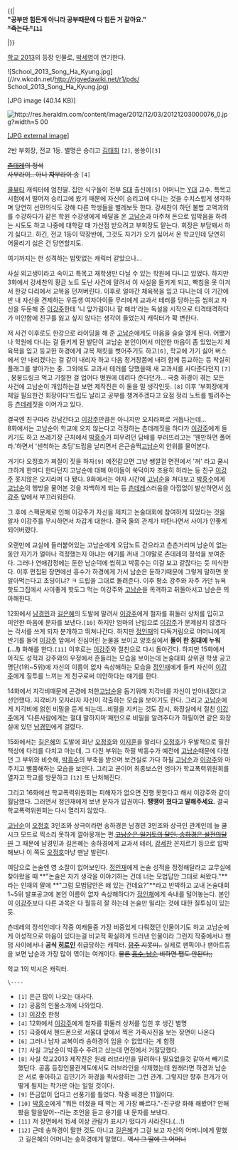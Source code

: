 {{|  
**"공부만 힘든게 아니라 공부때문에 다 힘든 거 같아요."**  
**<del>"죽는다."`[1]`</del>**

|}}

[학교 2013](%ED%95%99%EA%B5%90%202013.md)의 등장 인물로,
[박세영](%EB%B0%95%EC%84%B8%EC%98%81.md)이 연기한다.

![School_2013_Song_Ha_Kyung.jpg](//rv.wkcdn.net/http://rigvedawiki.net/r1/pds/
School_2013_Song_Ha_Kyung.jpg)

[JPG image (40.14 KB)]

  

![http://res.heraldm.com/content/image/2012/12/03/20121203000076_0.jpg?width=5
00](http://res.heraldm.com/content/image/2012/12/03/20121203000076_0.jpg)

[[JPG external
image]](http://res.heraldm.com/content/image/2012/12/03/20121203000076_0.jpg)

  
2반 부회장, 전교 1등. 별명은 승리고 [김태희](%EA%B9%80%ED%83%9C%ED%9D%AC.md) `[2]`,
쏭쏭이`[3]`

<del>[츤데레](%EC%B8%A4%EB%8D%B0%EB%A0%88.md)의 정석</del>  
<del>사무라이.. 아니 **자**무라이 송</del> `[4]`

[쿨뷰티](%EC%BF%A8%EB%B7%B0%ED%8B%B0.md) 캐릭터에 엄친딸. 집안 식구들이 전부
[S대](%EC%84%9C%EC%9A%B8%EB%8C%80%ED%95%99%EA%B5%90.md) 출신에`[5]` 어머니는
[Y대](%EC%97%B0%EC%84%B8%EB%8C%80%ED%95%99%EA%B5%90.md) 교수. 특목고 시험에서 떨어져
승리고에 왔기 때문에 자신이 승리고에 다니는 것을 수치스럽게 생각하며 당연히 선민의식도 강해 다른 학생들을 벌레보듯 한다. 강세찬이 하던
불법 고액과외를 수강하다가 같은 학원 수강생에게 배달을 온 [고남순](%EA%B3%A0%EB%82%A8%EC%88%9C.md)과 마주쳐
돈으로 입막음을 하려는 시도도 하고 나중에 대학갈 때 가산점 받으려고 부회장도 맡는다. 회장은 부담돼서 하기 싫다고. 하긴, 전교 1등이
막장반에, 그것도 자기가 오기 싫어서 온 학교인데 당연히 어울리기 싫은 건 당연할지도.

여기까지는 한 성격하는 밥맛없는 캐릭터 같았으나...

사실 외고생이라고 속이고 특목고 재학생만 다닐 수 있는 학원에 다니고 있었다. 하지만 3화에서 강세찬의 황금 노트 도난 사건에 말려서 이
사실을 들키게 되고, 빡침을 못 이겨서 한강 다리에서 교복을 던져버린다. 이후로 얼마간 체육복을 입고 다니는데 이 기간에 반 내 자신을
견제하는 우등생 여자아이들 무리에게 교과서 테러를 당하는등 씹히고 자신을 두둔해 준
[이강주](%EC%9D%B4%EA%B0%95%EC%A3%BC.md)한테 '니 앞가림이나 잘 해라'라는 독설을 시작으로 티격태격하다가
미안함에 친구를 잃고 싶지 않다는 생각이 들었는지 캐릭터가 확 변한다.

저 사건 이후로도 한강으로 라이딩을 해 준 [고남순](%EA%B3%A0%EB%82%A8%EC%88%9C.md)에게도 마음을 슬슬 열게
된다. 어쨌거나 학원에 다니는 걸 들키게 된 발단이 고남순 본인이어서 미안한 마음이 좀 있었는지 체육복을 입고 등교한 하경에게 교복 재킷을
벗어주기도 하고`[6]`, 학교에 가기 싫어 버스에서 안 내리겠다는 걸 같이 내리자 하고 다음 정거장쯤에 내려 함께 등교하는 등 착실히
플래그를 쌓아가는 중. 그외에도 교과서 테러를 당했을때 새 교과서를 사다준다던지 `[7]` , 붕붕드링크 먹고 기절한 걸 업어다 병원에
데려다 준다던가... 극중 하경이 겪는 모든 사건에 고남순이 개입하는걸 보면 제작진은 이 둘을 밀 생각인듯. `[8]` 이후 '부회장에게
제일 필요한건 회장이다'드립도 날리고 공부를 챙겨주겠다고 요점 정리 노트를 빌려주는 등
[츤데레](%EC%B8%A4%EB%8D%B0%EB%A0%88.md)짓을 이어가고 있다.

결국엔 친구따라 강남간다고 [이강주](%EC%9D%B4%EA%B0%95%EC%A3%BC.md)만큼은 아니지만 오지라퍼로 거듭나는데...  
8화에서는 고남순이 학교에 오지 않는다고 걱정하는 츤데레짓을 하다가
[이강주](%EC%9D%B4%EA%B0%95%EC%A3%BC.md)에게 들키기도 하고 쓰레기장 근처에서
[박흥수](%EB%B0%95%ED%9D%A5%EC%88%98.md)가 피우려던 담배를 부러뜨리고는 '웬만하면 풀어라.'하면서 '센척하는
초딩'드립을 날리면서 은근슬쩍[고남순](%EA%B3%A0%EB%82%A8%EC%88%9C.md)의 안위를 물어본다.

거기다 오정호가 찌질이 짓을 하자`[9]` 예전같으면 그냥 쌩깔걸 면전에서 '꺼' 라고 쿨시크하게 한마디 한다던지 고남순에 대해 아이들이
쑥덕이자 조용히 하라는 등 친구 [이강주](%EC%9D%B4%EA%B0%95%EC%A3%BC.md) 못지않은 오지라퍼 다 됐다.
9화에서는 야자 시간에 [고남순](%EA%B3%A0%EB%82%A8%EC%88%9C.md)을 쳐다보고
[박흥수](%EB%B0%95%ED%9D%A5%EC%88%98.md)에게
[고남순](%EA%B3%A0%EB%82%A8%EC%88%9C.md)의 행방을 물어본 것을 자백하게 되는 등
[츤데레](%EC%B8%A4%EB%8D%B0%EB%A0%88.md)스러움을 아낌없이 발산하면서
[이강주](%EC%9D%B4%EA%B0%95%EC%A3%BC.md) 앞에서 부끄러워한다.

그 후에 스펙문제로 인해 이강주가 자신을 제치고 논술대회에 참여하게 되었다는 것을 알자 이강주를 무시하면서 차갑게 대한다. 결국 둘의 관계가
파탄나면서 사이가 안좋게 되어버렸다.

오랜만에 교실에 들러붙어있는 고남순에게 오답노트 걷으라고 츤츤거리며 남순이 없는동안 자기가 얼마나 걱정했는지 아냐는 얘기를 꺼내 그야말로
츤데레의 정석을 보여준다. 그러나 연애감정에는 둔한 남순덕에 씹히고 박흥수는 이걸 보고 같잖다는 듯 피식한다. 이후 편집된 장면에선 흥수가
하경에게 가서 남순은 둔하기때문에 그렇게 말하면 못 알아먹는다고 초딩이냐? ㅋ 드립을 그대로 돌려준다. 이후 평소 강주와 자주 가던
뉴욕핫도그집에서 사이좋게 핫도그 먹는 이강주와 [고남순](%EA%B3%A0%EB%82%A8%EC%88%9C.md)을 목격하고 뒤돌아서고
남순은 의아해한다.

12화에서 [남경민](%EB%82%A8%EA%B2%BD%EB%AF%BC.md)과
[길은혜](%EA%B8%B8%EC%9D%80%ED%98%9C.md)의 도발에 말려서
[이강주](%EC%9D%B4%EA%B0%95%EC%A3%BC.md)에게 철자를 휘둘러 상처를 입히고 미안한 마음에 문자를
보낸다.`[10]` 하지만 엄마의 난입으로 [이강주](%EC%9D%B4%EA%B0%95%EC%A3%BC.md)가 문제삼지 않겠다는
각서를 쓰게 되자 분개하고 뛰쳐나간다. 하지만 [정인재](%EC%A0%95%EC%9D%B8%EC%9E%AC.md)의 다독거림으로
어머니에게 반기를 들어 [이강주](%EC%9D%B4%EA%B0%95%EC%A3%BC.md) 앞에서 진심어린 눈물을 보이고 양호실에서
**둘이 한 침대에 누워(...!)** 화해를 한다.`[11]` 이후로는
[이강주](%EC%9D%B4%EA%B0%95%EC%A3%BC.md)와 절친으로 다시 돌아간다. 하지만 15화에서 아직도 성적과 강주와의
우정에서 흔들리는 모습을 보이는데 논술대회 상위권 학생 공고 명단(1위~5위)에 자신의 이름이 없자 속상해하는 모습을
[정인재](%EC%A0%95%EC%9D%B8%EC%9E%AC.md)에게 들켜 자신이
[이강주](%EC%9D%B4%EA%B0%95%EC%A3%BC.md)에게 질투를 느끼는 게 친구로써 미안하다는 얘기를 한다.

14화에서 지각비때문에 곤경에 처한[고남순](%EA%B3%A0%EB%82%A8%EC%88%9C.md)을 돕기위해 지각비를 자신이
받아내겠다고 선언했다. 지각비가 모자라자 자신이 각출하는 모습을 보이기도 한다. 그리고
[고남순](%EA%B3%A0%EB%82%A8%EC%88%9C.md)에게 지각비에 얽힌 비밀을 듣게 되는데...비밀을 지키는 것도 잠시,
화장실에서 절친 [이강주](%EC%9D%B4%EA%B0%95%EC%A3%BC.md)에게 '다른사람에게는 절대 말하지마'패턴으로 비밀을
알려주다가 하필이면 같은 화장실에 있던 [남경민](%EB%82%A8%EA%B2%BD%EB%AF%BC.md)에게 걸렸다.

15화에서는 [길은혜](%EA%B8%B8%EC%9D%80%ED%98%9C.md)의 도발에 화난
[오정호](%EC%98%A4%EC%A0%95%ED%98%B8.md)와
[이지훈](%EC%9D%B4%EC%A7%80%ED%9B%88.md)을 말리다
[오정호](%EC%98%A4%EC%A0%95%ED%98%B8.md)가 우발적으로 밀친 책상에 다리를 다치고 마는데, 그 다친 부위는
하필 박흥수가 예전에 [고남순](%EA%B3%A0%EB%82%A8%EC%88%9C.md)때문에 다쳤던 그 부위와 비슷해,
[박흥수](%EB%B0%95%ED%9D%A5%EC%88%98.md)의 부축을 받으며 보건실로 가다 하필
[고남순](%EA%B3%A0%EB%82%A8%EC%88%9C.md)과
[이강주](%EC%9D%B4%EA%B0%95%EC%A3%BC.md)와 마주치고 뻘쭘해하는 모습을 보인다. 그리고 곧이어 최종보스인
엄마가 학교폭력위원회를 열자고 학교를 방문하고 `[12]` 또 난처해진다.

그리고 16화에선 학교폭력위원회는 피해자가 없으면 진행 못한다고 해서 이강주와 같이 월담했다. 그러면서 정인재에게 보낸 문자가 압권이다.
**땡땡이 쳤다고 말해주세요.** 결국 학교폭력위원회는 다시 열리지 않았다.

[고남순](%EA%B3%A0%EB%82%A8%EC%88%9C.md)이
[오정호](%EC%98%A4%EC%A0%95%ED%98%B8.md) 3인조와 상극이라면 송하경은 남경민 3인조와 상극인 관계인데 늘
쿨시크 모드로 찍소리 못하게 깔아뭉개는 편.<del>[고남순은 일기토의 달인, 송하경은 설전의달인</del>](%EC%82%BC%EA%B5%AD%EC%A7%80%2010.md) 그 때문에 남경민과 길은혜는 송하경에게 교과서
테러, [강세찬](%EA%B0%95%EC%84%B8%EC%B0%AC.md) 꼰지르기 등으로 압박해보나 이 쪽도
[오정호](%EC%98%A4%EC%A0%95%ED%98%B8.md)마냥 맨날 발린다.

여담으로 논술엔 영 소잘이 없어보인다. [정인재](%EC%A0%95%EC%9D%B8%EC%9E%AC.md)에게 논술 성적을 정정해달라고
교무실에 찾아왔을 때 **"논술은 자기 생각을 이야기하는 건데 너는 모법답안 그대로 써왔다."**라는 인재의 말에 **"그럼 모범답안은 왜
있는 건데요?"**라고 반박하고 교내 논술대회 1~5위 발표공고에 본인 이름이 없자 속상해하다가
[정인재](%EC%A0%95%EC%9D%B8%EC%9E%AC.md)에게 속내를 털어놓는다. 본인이
[이강주](%EC%9D%B4%EA%B0%95%EC%A3%BC.md)보다 다른 과목은 다 월등히 잘 하는데 논술만 밀리는 것에 대한
질투심이 있는듯.

츤데레의 정석인데다 작중 여캐들중 가장 비중있게 다뤄졌던 인물이기도 하고 고남순에게 이성적으로 마음이 있다는걸 비교적 확실하게 드러낸
인물이라 그런지 작중에서나 팬덤 사이에서나 **공식 [히로인](%ED%9E%88%EB%A1%9C%EC%9D%B8.md)** 취급당하는
캐릭터. <del>[깡주](%EC%9D%B4%EA%B0%95%EC%A3%BC.md) 지못미..</del> 실제로 팬픽이나 팬아트등을
보면 남순과 가장 많이 엮이는 여캐이다. <del>물론 [흥수-남순](%EB%B6%80%EB%85%80%EC%9E%90.md) 비하면
쨉도 안된다;;</del>

학교 1의 박시은 캐릭터.

`\----`

  * `[1]` 은근 많이 나오는 대사다.
  * `[2]` 공홈의 인물소개에 나와있다.
  * `[3]` [이강주](%EC%9D%B4%EA%B0%95%EC%A3%BC.md) 한정
  * `[4]` 12화에서 [이강주](%EC%9D%B4%EA%B0%95%EC%A3%BC.md)에게 철자를 휘둘러 상처를 입힌 후 생긴 별명
  * `[5]` 극중에서 핸드폰으로 서울대 앞에서 찍은 가족사진을 보는 장면이 나온다
  * `[6]` 그러나 남자 교복이라 송하경이 입을 수 없었다는 게 함정
  * `[7]` 사실 고남순이 박흥수 주려고 샀는데 면전에서 거절당했다.
  * `[8]` 사실 학교2013 제작진은 원래 러브라인을 밀려하다 필요없을것 같아서 빼기로 했단다. 공홈 등장인물관계도에서도 러브라인을 삭제했는데 원래라면 하경과 남순은 서로 좋아하고 김민기가 하경을 짝사랑하는 그런 관계. 그렇지만 향후 전개가 어떻게 될지는 작가만 아는 일일 것이다.
  * `[9]` 뜬금없이 덥다고 선풍기를 틀었다. 작중 배경은 11월이다.
  * `[10]` [박흥수](%EB%B0%95%ED%9D%A5%EC%88%98.md)에게 "뭐든 터졌을 때 막는 게 가장 빠르다."-친구랑 화해 해봤어? 안해봤음 말을말어--라는 조언을 듣고 용기를 내 문자를 보낸다.
  * `[11]` 저 장면에서 15세 이상 관람가 표시가 떴다가 사라진다.(...!)
  * `[12]` 근데 송하경이 말한 것도 아니고 [길은혜](%EA%B8%B8%EC%9D%80%ED%98%9C.md)가 그걸 보고 자신의 어머니에게 말했고 길은혜의 어머니는 송하경에게 말했다.. <del>역시 그 딸에 그 어머니</del>

